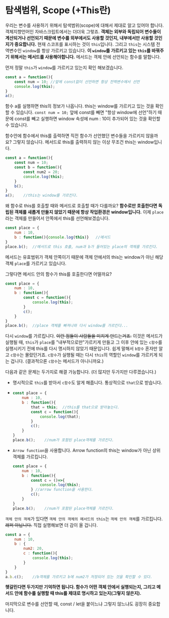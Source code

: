 # 탐색범위, Scope (+This란)

우리는 변수를 사용하기 위해서 탐색범위(scope)에 대해서 제대로 알고 있어야 합니다. 객체지향언어인 자바스크립트에서는 더더욱 그렇죠. **객체는 외부와 독립되어 변수들이 계산되거나 선언되기 때문에 변수를 외부에서도 사용할 것인지, 내부에서만 사용할 것인지가 중요합니다.** 현재 스코프를 표시하는 것이 `this`입니다. 그리고 `this`는 시스템 전역변수인 `window`를 항상 가르키고 있습니다. **이 `window`를 가르키고 있는 `this`를 바꿔주기 위해서는 메서드를 사용해야합니다.** 메서드는 객체 안에 선언되는 함수를 말합니다. 

먼저 정말 `this`가 `window`를 가르키고 있는지 확인 해보겠습니다.

``` javascript
const a = function(){
    const num = 10;	//앞에 const없이 선언하면 항상 전역변수에서 선언
    console.log(this);
}
a();
```

함수 a를 실행하면 this의 정보가 나옵니다. this는 window를 가르키고 있는 것을 확인할 수 있습니다. `const num = 10;` 앞에 const를 빼면 "항상 window에 선언"하기 때문에 const를 빼고 실행하면 window 속성에 num : 10이 추가되어 있는 것을 확인할 수 있습니다.

함수안에 함수에서 this를 출력하면 직전 함수가 선언했던 변수들을 가르키지 않을까요? 그렇지 않습니다. 메서드로 this를 출력하지 않는 이상 무조건 this는 window입니다.

```javascript
const a = function(){
    const num = 10;
    const b = function(){
        const num2 = 20;
        console.log(this);
    }
    b();
}
a();	//this는 window를 가르킨다.
```

왜 함수로 this를 호출할 때와 메서드로 호출할 때가 다를까요? **함수로만 호출한다면 독립된 객체를 새롭게 만들지 않았기 때문에 항상 작업환경은 window입니다.** 이제 `place`라는 객체를 만들어서 안쪽에서 this를 선언해보겠습니다.

```javascript
const place = {
	num : 10,
    b : function(){console.log(this)}	//메서드
}
place.b();	//메서드로 this 호출, num과 b가 들어있는 place의 객체를 가르킨다.
```

메서드는 유효범위가 객체 안쪽이기 때문에 객체 안에서의 this는 window가 아닌 해당 객체 `place`를 가르키고 있습니다.

그렇다면 메서드 안의 함수가 this를 호출한다면 어떨까요?

```javascript
const place = {
    num : 10,
    b : function(){
        const c = function(){
            console.log(this);
        }
        c();
    }
}
place.b();	//place 객체를 빠져나와 다시 window를 가르킨다...
```

다시 `window`를 가르킵니다. ~~이런 점들이 사람들을 미치게 만드는거죠.~~ 이것은 메서드가 실행될 때, `this`가 `place`를 "내부적으로만"가르키게 만들고 그 이후 안에 있는 `c함수`를 실행시키기 전에 this를 다시 명시하지 않았기 때문입니다. 쉽게 말해서 `b함수` 혼자만 알고 `c함수`는 몰랐던거죠. `c함수`가 실행될 때는 다시 `this`의 역할인 `window`를 가르키게 되는 겁니다. (결과적으론 `c함수`는 메서드가 아니니까요.)

다음과 같은 문제는 두가지로 해결 가능합니다. (더 많지만 두가지만 다루겠습니다.)

* 명시적으로 `this`를 받아서 `c함수`도 알게 해줍니다. 통상적으로 `that`으로 받습니다.

* ```javascript
  const place = {
      num : 10,
      b : function(){
          that = this;	//this를 that으로 받아놓는다.
          const c = function(){
              console.log(that);
          }
          c();
      }
  }
  place.b();	//num가 포함된 place객체를 가르킨다.
  ```

* `Arrow function`을 사용합니다. Arrow function의 this는 window가 아닌 상위 객체를 가르킵니다.

  ```javascript
  const place = {
      num : 10,
      b : function(){
          const c = ()=>{
              console.log(this);
          }	//arrow function을 사용한다.
          c();
      }
  }
  place.b();	//num가 포함된 place객체를 가르킨다.
  ```

`객체 안의 객체`가 있다면 `객체 안의 객체의 메서드의 this`는 `객체 안의 객체`를 가르킵니다. ~~래퍼 아닙니다.~~ 직접 실행해보면 더 감이 올 겁니다.

```javascript
const a = {
    num : 10,
    b :	{
        num2: 20,
        c : function(){
            console.log(this);
        }
    }
}
a.b.c();	//b객체를 가르키고 b에 num2가 저정되어 있는 것을 확인할 수 있다.
```

**헷갈린다면 두가지만 기억하면 됩니다. 함수가 어떤 객체 안에서 실행되는지, 그리고 메서드 안에 함수를 실행할 때 this를 제대로 명시하고 있는지(그렇지 않은지).**

마지막으로 변수를 선언할 때, const / let을 붙이느냐 그렇지 않느냐도 굉장히 중요합니다. 